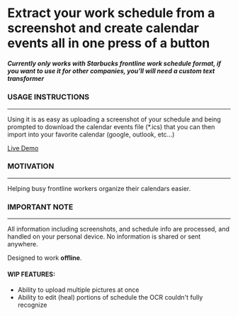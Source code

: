 # Extract your work schedule from a screenshot and create calendar events all in one press of a button

##### **Currently only works with Starbucks frontline work schedule format, if you want to use it for other companies, you'll will need a custom text transformer**

### USAGE INSTRUCTIONS

-------

Using it is as easy as uploading a screenshot of your schedule and being prompted to download the calendar events file (*.ics) that you can then import into your favorite calendar (google, outlook, etc...)

[Live Demo](https://calendarizer.adelbeit.com/)

### MOTIVATION

-------

Helping busy frontline workers organize their calendars easier.

### IMPORTANT NOTE

-------

All information including screenshots, and schedule info are processed, and handled on your personal device.  No information is shared or sent anywhere. 

Designed to work **offline**.

#### WIP FEATURES:

- Ability to upload multiple pictures at once
- Ability to edit (heal) portions of schedule the OCR couldn't fully recognize

